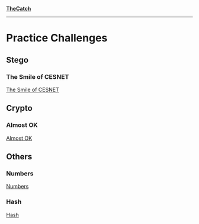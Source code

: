 **[TheCatch](https://www.thecatch.cz)**

---

# Practice Challenges

## Stego

### The Smile of CESNET

[The Smile of CESNET](./the-smile-of-cesnet/README.md ':include')

## Crypto

### Almost OK

[Almost OK](./almost-ok/README.md ':include')

## Others

### Numbers

[Numbers](./numbers/README.md ':include')

### Hash

[Hash](./hash/README.md ':include')
